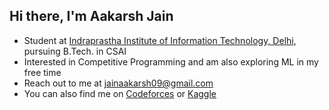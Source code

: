 ## Hi there, I'm Aakarsh Jain

- Student at [Indraprastha Institute of Information Technology, Delhi](https://iiitd.ac.in/), pursuing B.Tech. in CSAI
- Interested in Competitive Programming and am also exploring ML in my free time
- Reach out to me at jainaakarsh09@gmail.com
- You can also find me on [Codeforces](https://codeforces.com/profile/BlackPanther112358) or [Kaggle](https://www.kaggle.com/blackpanther112358)
<!-- 
<p align="center">
  <img src="https://github-readme-streak-stats.herokuapp.com?user=BlackPanther112358&theme=tokyonight&date_format=j%20M%5B%20Y%5D&count_private=true" width="400px"> <img src="https://github-readme-stats.vercel.app/api?username=BlackPanther112358&theme=tokyonight&show_icons=true&include_all_commits=true&count_private=true&hide_rank=true&card_width=500" width="400px"> <img src="https://github-readme-stats.vercel.app/api/top-langs/?username=BlackPanther112358&theme=tokyonight&layout=compact&langs_count=8&card_width=400&count_private=true" width="400px">
 </p> -->
